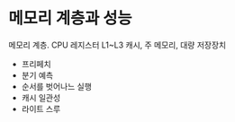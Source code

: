 # 메모리 계층과 성능

메모리 계층.
CPU 레지스터 L1~L3 캐시, 주 메모리, 대량 저장장치

- 프리페치
- 분기 예측
- 순서를 벗어나느 실행
- 캐시 일관성
- 라이트 스루
  <br>
